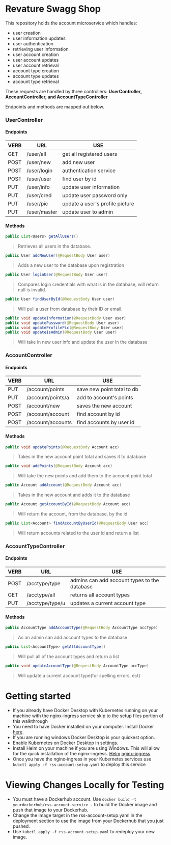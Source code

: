 # Revature Swagg Shop
This repository holds the account microservice which handles:

- user creation
- user information updates
- user authentication
- retrieving user information
- user account creation
- user account updates
- user account retrieval
- account type creation
- account type updates
- account type retrieval

These requests are handled by three controllers: **UserController, AccountController, and AccountTypeController**

Endpoints and methods are mapped out below.

### UserController

#### Endpoints
VERB | URL | USE
--- | --- | ---
GET | /user/all | get all registered users
POST | /user/new | add new user
POST | /user/login | authentication service
POST | /user/user | find user by id
PUT | /user/info | update user information
PUT | /user/cred | update user password only
PUT | /user/pic | update a user's profile picture
PUT | /user/master | update user to admin

#### Methods

```java
public List<Users> getAllUsers()
```

> Retrieves all users in the database.

```java
public User addNewUser(@RequestBody User user)
```

> Adds a new user to the database upon registration

```java
public User loginUser(@RequestBody User user)
```

> Compares login credentials with what is in the database, will return null is invalid.

```java
public User findUserById(@RequestBody User user)
```

> Will pull a user from database by their ID or email.

``` java
public void updateInformation(@RequestBody User user)
public void updatePassword(@RequestBody User user)
public void updateProfilePic(@RequestBody User user)
public void updateIsAdmin(@RequestBody User user)
```

> Will take in new user info and update the user in the database

### AccountController

#### Endpoints
VERB | URL | USE
--- | --- | ---
PUT | /account/points | save new point total to db
PUT | /account/points/a | add to account's points
POST | /account/new | saves the new account
POST | /account/account | find account by id
POST | /account/accounts | find accounts by user id

#### Methods

```java
public void updatePoints(@RequestBody Account acc)
```

> Takes in the new account point total and saves it to database

``` java
public void addPoints(@RequestBody Account acc)
```

> Will take the new points and add them to the account point total

``` java
public Account addAccount(@RequestBody Account acc)
```

> Takes in the new account and adds it to the database

``` java
public Account getAccountById(@RequestBody Account acc)
```

> Will return the account, from the database, by the id

``` java
public List<Account> findAccountByUserId(@RequestBody User acc)
```

> Will return accounts related to the user id and return a list

### AccountTypeController

#### Endpoints

VERB | URL | USE
--- | --- | ---
POST | /acctype/type | admins can add account types to the database
GET | /acctype/all | returns all account types
PUT | /acctype/type/u | updates a current account type


#### Methods

``` java
public AccountType addAccountType(@RequestBody AccountType accType)
```

> As an admin can add account types to the database

``` java
public List<AccountType> getAllAccountType()
```

> Will pull all of the account types and return a list

``` java
public void updateAccountType(@RequestBody AccountType accType)
```

> Will update a current account type(for spelling errors, ect)

# Getting started
* If you already have Docker Desktop with Kubernetes running on your machine with the nginx-ingress service skip to the setup files portion of this walkthrough
* You need to have Docker installed on your computer. Install Docker [here](https://docs.docker.com/get-docker/).
* If you are running windows Docker Desktop is your quickest option.
* Enable Kubernetes on Docker Desktop in settings.
* Install Helm on your machine if you are using Windows. This will allow for the quick installation of the nginx-ingress. [Helm](https://helm.sh/docs/intro/install/) [nginx-ingress](https://github.com/kubernetes/ingress-nginx).
* Once you have the nginx-ingress in your Kubernetes services use `kubctl apply -f rss-account-setup.yaml` to deploy this service


# Viewing Changes Locally for Testing
* You must have a Dockerhub account. Use `docker build -t yourdockerhub/rss-account-service .` to build the Docker image and push that image to your Dockerhub.
* Change the image target in the rss-account-setup.yaml in the deployment section to use the image from your Dockerhub that you just pushed.
* Use `kubctl apply -f rss-account-setup.yaml` to redeploy your new image.
